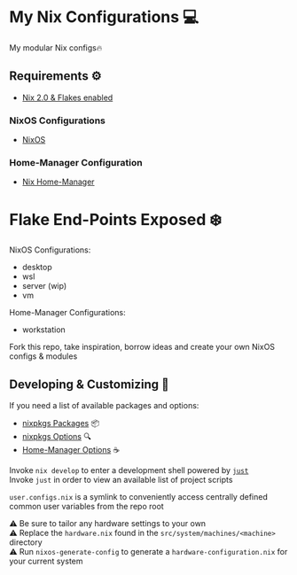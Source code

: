# My Nix Configurations 💻

My modular Nix configs🔥

## Requirements ⚙️  
- [Nix 2.0 & Flakes enabled](https://nixos.wiki/wiki/Flakes#Enable_flakes_permanently_in_NixOS)

### NixOS Configurations  
- [NixOS](https://www.nixos.org/)  
### Home-Manager Configuration  
- [Nix Home-Manager](https://nix-community.github.io/home-manager/index.xhtml#sec-flakes-standalone)

# Flake End-Points Exposed ❄️  
NixOS Configurations:
  - desktop
  - wsl
  - server (wip)
  - vm

Home-Manager Configurations:
  - workstation

Fork this repo, take inspiration, borrow ideas and create your own NixOS configs & modules

## Developing & Customizing 🔧
If you need a list of available packages and options:
- [nixpkgs Packages](https://search.nixos.org/packages) 📦️
- [nixpkgs Options](https://search.nixos.org/options?) 🔍️
- [Home-Manager Options](https://mipmip.github.io/home-manager-option-search/) ☕️

Invoke `nix develop` to enter a development shell powered by [`just`](https://github.com/casey/just)  
Invoke `just` in order to view an available list of project scripts

`user.configs.nix` is a symlink to conveniently access centrally defined common user variables from the repo root

⚠️ Be sure to tailor any hardware settings to your own  
⚠️ Replace the `hardware.nix` found in the `src/system/machines/<machine>` directory  
⚠️ Run `nixos-generate-config` to generate a `hardware-configuration.nix` for your current system  
